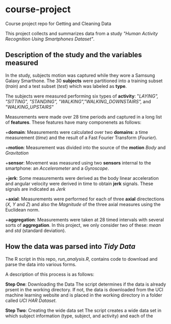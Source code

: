 # course-project
Course project repo for Getting and Cleaning Data

This project collects and summarizes data from a study *"Human Activity Recognition Using Smartphones Dataset"*.

## Description of the study and the variables measured

In the study, subjects motion was captured while they wore a Samsung Galaxy Smarthone. The 30 **subjects** were partitioned into a training subset (*train*) and a test subset (*test*) which was labeled as **type**.

The subjects were measured performing six types of **activity**: "*LAYING", "SITTING", "STANDING", "WALKING","WALKING_DOWNSTAIRS",* and *"WALKING_UPSTAIRS"* 

Measurements were made over 28 time periods and captured in a long list of **features**. These features have many componenets as follows:

+**domain**: Measurements were calculated over two **domains**: a time measurement (*time*) and the result of a Fast Fourier Transform (*Fourier*). 

+**motion**: Measurement was divided into the source of the **motion** *Body* and *Gravitation*

+**sensor**: Movement was measured using two **sensors** internal to the smartphone: an *Accelerometer* and a *Gyroscope*.  

+**jerk**: Some measurements were derived as the body linear acceleration and angular velocity were derived in time to obtain **jerk** signals. These signals are indicated as *Jerk*

+**axial**: Measurements were performed for each of three **axial** directections (*X, Y* and *Z*) and also the *Magnitude* of the three axial measures using the Euclidean norm. 

+**aggregation**: Measurements were taken at 28 timed intervals with several sorts of **aggregation**. In this project, we only consider two of these: *mean* and *std* (standard deviation).

## How the data was parsed into *Tidy Data*

The R script in this repo, *run_analysis.R*, contains code to download and parse the data into various forms. 

A description of this process is as follows:

  **Step One**: Downloading the Data
  The script determines if the data is already prsent in the working directory. If not, the data is downloaded from the UCI machine learning website and is placed in the working directory in a folder called *UCI HAR Dataset*. 

  **Step Two**: Creating the wide data set
  The script creates a wide data set in which subject information (type, subject, and activity) and each of the 
